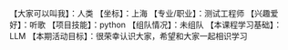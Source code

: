 【大家可以叫我】：人类
【坐标】：上海
【专业/职业】：测试工程师
【兴趣爱好】：听歌
【项目技能】：python
【组队情况】：未组队
【本课程学习基础】：LLM
【本期活动目标】：很荣幸认识大家，希望和大家一起相识学习